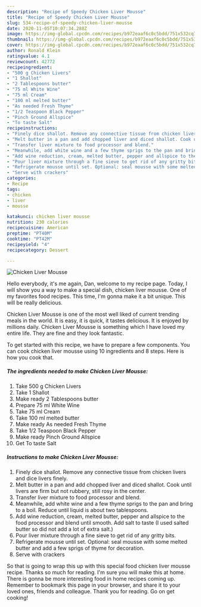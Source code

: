 ```yaml
---
description: "Recipe of Speedy Chicken Liver Mousse"
title: "Recipe of Speedy Chicken Liver Mousse"
slug: 534-recipe-of-speedy-chicken-liver-mousse
date: 2020-11-05T10:07:34.288Z
image: https://img-global.cpcdn.com/recipes/b972eaaf6c0c5bdd/751x532cq70/chicken-liver-mousse-recipe-main-photo.jpg
thumbnail: https://img-global.cpcdn.com/recipes/b972eaaf6c0c5bdd/751x532cq70/chicken-liver-mousse-recipe-main-photo.jpg
cover: https://img-global.cpcdn.com/recipes/b972eaaf6c0c5bdd/751x532cq70/chicken-liver-mousse-recipe-main-photo.jpg
author: Ronald Klein
ratingvalue: 4.1
reviewcount: 42772
recipeingredient:
- "500 g Chicken Livers"
- "1 Shallot"
- "2 Tablespoons butter"
- "75 ml White Wine"
- "75 ml Cream"
- "100 ml melted butter"
- "As needed Fresh Thyme"
- "1/2 Teaspoon Black Pepper"
- "Pinch Ground Allspice"
- "To taste Salt"
recipeinstructions:
- "Finely dice shallot. Remove any connective tissue from chicken livers and dice livers finely."
- "Melt butter in a pan and add chopped liver and diced shallot. Cook until livers are firm but not rubbery, still rosy in the center."
- "Transfer liver mixture to food processor and blend."
- "Meanwhile, add white wine and a few thyme sprigs to the pan and bring to a boil. Reduce until liquid is about two tablespoons."
- "Add wine reduction, cream, melted butter, pepper and allspice to the food processor and blend until smooth. Add salt to taste (I used salted butter so did not add a lot of extra salt.)"
- "Pour liver mixture through a fine sieve to get rid of any gritty bits."
- "Refrigerate mousse until set. Optional: seal mousse with some melted butter and add a few sprigs of thyme for decoration."
- "Serve with crackers"
categories:
- Recipe
tags:
- chicken
- liver
- mousse

katakunci: chicken liver mousse 
nutrition: 230 calories
recipecuisine: American
preptime: "PT40M"
cooktime: "PT42M"
recipeyield: "4"
recipecategory: Dessert

---
```



![Chicken Liver Mousse](https://img-global.cpcdn.com/recipes/b972eaaf6c0c5bdd/751x532cq70/chicken-liver-mousse-recipe-main-photo.jpg)

Hello everybody, it's me again, Dan, welcome to my recipe page. Today, I will show you a way to make a special dish, chicken liver mousse. One of my favorites food recipes. This time, I'm gonna make it a bit unique. This will be really delicious.



Chicken Liver Mousse is one of the most well liked of current trending meals in the world. It is easy, it is quick, it tastes delicious. It is enjoyed by millions daily. Chicken Liver Mousse is something which I have loved my entire life. They are fine and they look fantastic.


To get started with this recipe, we have to prepare a few components. You can cook chicken liver mousse using 10 ingredients and 8 steps. Here is how you cook that.

<!--inarticleads1-->

##### The ingredients needed to make Chicken Liver Mousse:

1. Take 500 g Chicken Livers
1. Take 1 Shallot
1. Make ready 2 Tablespoons butter
1. Prepare 75 ml White Wine
1. Take 75 ml Cream
1. Take 100 ml melted butter
1. Make ready As needed Fresh Thyme
1. Take 1/2 Teaspoon Black Pepper
1. Make ready Pinch Ground Allspice
1. Get To taste Salt




<!--inarticleads2-->

##### Instructions to make Chicken Liver Mousse:

1. Finely dice shallot. Remove any connective tissue from chicken livers and dice livers finely.
1. Melt butter in a pan and add chopped liver and diced shallot. Cook until livers are firm but not rubbery, still rosy in the center.
1. Transfer liver mixture to food processor and blend.
1. Meanwhile, add white wine and a few thyme sprigs to the pan and bring to a boil. Reduce until liquid is about two tablespoons.
1. Add wine reduction, cream, melted butter, pepper and allspice to the food processor and blend until smooth. Add salt to taste (I used salted butter so did not add a lot of extra salt.)
1. Pour liver mixture through a fine sieve to get rid of any gritty bits.
1. Refrigerate mousse until set. Optional: seal mousse with some melted butter and add a few sprigs of thyme for decoration.
1. Serve with crackers




So that is going to wrap this up with this special food chicken liver mousse recipe. Thanks so much for reading. I'm sure you will make this at home. There is gonna be more interesting food in home recipes coming up. Remember to bookmark this page in your browser, and share it to your loved ones, friends and colleague. Thank you for reading. Go on get cooking!
